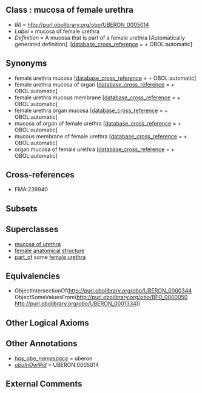 
## Class : mucosa of female urethra

 * *IRI* = http://purl.obolibrary.org/obo/UBERON_0005014
 * *Label* = mucosa of female urethra
 * *Definition* = A mucosa that is part of a female urethra [Automatically generated definition]. [[database_cross_reference](../../ef/oboInOwl#hasDbXref.md) =  + OBOL:automatic]

## Synonyms

 * female urethra mucosa [[database_cross_reference](../../ef/oboInOwl#hasDbXref.md) =  + OBOL:automatic]
 * female urethra mucosa of organ [[database_cross_reference](../../ef/oboInOwl#hasDbXref.md) =  + OBOL:automatic]
 * female urethra mucous membrane [[database_cross_reference](../../ef/oboInOwl#hasDbXref.md) =  + OBOL:automatic]
 * female urethra organ mucosa [[database_cross_reference](../../ef/oboInOwl#hasDbXref.md) =  + OBOL:automatic]
 * mucosa of organ of female urethra [[database_cross_reference](../../ef/oboInOwl#hasDbXref.md) =  + OBOL:automatic]
 * mucous membrane of female urethra [[database_cross_reference](../../ef/oboInOwl#hasDbXref.md) =  + OBOL:automatic]
 * organ mucosa of female urethra [[database_cross_reference](../../ef/oboInOwl#hasDbXref.md) =  + OBOL:automatic]

## Cross-references

 * FMA:239940

## Subsets


## Superclasses

 * [mucosa of urethra](../../UBERON/99/UBERON_0012299.md)
 * [female anatomical structure](../../UBERON/04/UBERON_0014404.md)
 * [part_of](../../BFO/50/BFO_0000050.md) some [female urethra](../../UBERON/34/UBERON_0001334.md)

## Equivalencies

 * ObjectIntersectionOf(<http://purl.obolibrary.org/obo/UBERON_0000344> ObjectSomeValuesFrom(<http://purl.obolibrary.org/obo/BFO_0000050> <http://purl.obolibrary.org/obo/UBERON_0001334>))

## Other Logical Axioms


## Other Annotations

 * *[has_obo_namespace](../../ce/oboInOwl#hasOBONamespace.md)* = uberon
 * *[oboInOwl#id](../../id/oboInOwl#id.md)* = UBERON:0005014

## External Comments


